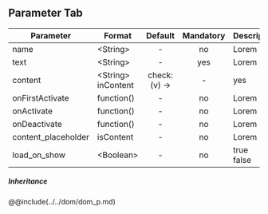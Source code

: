 ## Parameter Tab
|	Parameter			|			Format			|	Default					|	Mandatory	|	Description				| 
|		---				|			---				|	:---:					|	:---:		|		---					|
|	name	|	<dt>&lt;String&gt;	|	-	|	no	|	Lorem	|
|	text	|	<dt>&lt;String&gt;	|	-	|	yes	|	Lorem	|
|	content	|	<dt>&lt;String&gt;<dt>inContent	|	check: (v) ->	|	-	|	yes	|	Lorem	|
|	onFirstActivate	|	<dt>function()	|	-	|	no	|	Lorem	|
|	onActivate	|	<dt>function()	|	-	|	no	|	Lorem	|
|	onDeactivate	|	<dt>function()	|	-	|	no	|	Lorem	|
|	content_placeholder	|	<dt>isContent	|	-	|	no	|	Lorem	|
|	load_on_show	|	<dt>&lt;Boolean&gt;	|	-	|	no	|	<dt>true<dd><dt>false<dd>	|


##### Inheritance
@@include(../../dom/dom_p.md)



